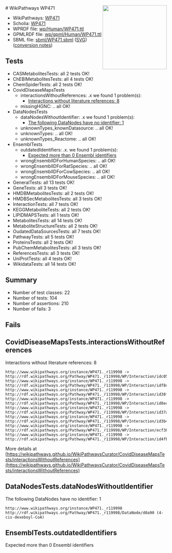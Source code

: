 <img style="float: right; width: 200px" src="../logo.png" />
# WikiPathways WP471

* WikiPathways: [WP471](https://identifiers.org/wikipathways:WP471)
* Scholia: [WP471](https://scholia.toolforge.org/wikipathways/WP471)
* WPRDF file: [wp/Human/WP471.ttl](../wp/Human/WP471.ttl)
* GPMLRDF file: [wp/gpml/Human/WP471.ttl](../wp/gpml/Human/WP471.ttl)
* SBML file: [sbml/WP471.sbml](../sbml/WP471.sbml) ([SVG](../sbml/WP471.svg)) ([conversion notes](../sbml/WP471.txt))

## Tests
* CASMetabolitesTests: all 2 tests OK!
* ChEBIMetabolitesTests: all 4 tests OK!
* ChemSpiderTests: all 2 tests OK!
* CovidDiseaseMapsTests
    * interactionsWithoutReferences: .x we found 1 problem(s):
        * [Interactions without literature references: 8](#2e295936)
    * missingHGNC: .. all OK!
* DataNodesTests
    * dataNodesWithoutIdentifier: .x we found 1 problem(s):
        * [The following DataNodes have no identifier: 1](#d2d32fa0)
    * unknownTypes_knownDatasource: .. all OK!
    * unknownTypes: .. all OK!
    * unknownTypes_Reactome: .. all OK!
* EnsemblTests
    * outdatedIdentifiers: .x. we found 1 problem(s):
        * [Expected more than 0 Ensembl identifiers](#f44398b7)
    * wrongEnsemblIDForHumanSpecies: .. all OK!
    * wrongEnsemblIDForRatSpecies: .. all OK!
    * wrongEnsemblIDForCowSpecies: .. all OK!
    * wrongEnsemblIDForMouseSpecies: .. all OK!
* GeneralTests: all 13 tests OK!
* GeneTests: all 3 tests OK!
* HMDBMetabolitesTests: all 2 tests OK!
* HMDBSecMetabolitesTests: all 3 tests OK!
* InteractionTests: all 7 tests OK!
* KEGGMetaboliteTests: all 2 tests OK!
* LIPIDMAPSTests: all 1 tests OK!
* MetabolitesTests: all 14 tests OK!
* MetaboliteStructureTests: all 2 tests OK!
* OudatedDataSourcesTests: all 7 tests OK!
* PathwayTests: all 5 tests OK!
* ProteinsTests: all 2 tests OK!
* PubChemMetabolitesTests: all 3 tests OK!
* ReferencesTests: all 3 tests OK!
* UniProtTests: all 4 tests OK!
* WikidataTests: all 14 tests OK!


## Summary

* Number of test classes: 22
* Number of tests: 104
* Number of assertions: 210
* Number of fails: 3

## Fails

<a name="2e295936" />

## CovidDiseaseMapsTests.interactionsWithoutReferences

Interactions without literature references: 8
```
http://www.wikipathways.org/instance/WP471._r119998 -> http://rdf.wikipathways.org/Pathway/WP471._r119998/WP/Interaction/idc0588323
http://www.wikipathways.org/instance/WP471._r119998 -> http://rdf.wikipathways.org/Pathway/WP471._r119998/WP/Interaction/idf8cbdc8c
http://www.wikipathways.org/instance/WP471._r119998 -> http://rdf.wikipathways.org/Pathway/WP471._r119998/WP/Interaction/id38f98602
http://www.wikipathways.org/instance/WP471._r119998 -> http://rdf.wikipathways.org/Pathway/WP471._r119998/WP/Interaction/id8ec1b1ce
http://www.wikipathways.org/instance/WP471._r119998 -> http://rdf.wikipathways.org/Pathway/WP471._r119998/WP/Interaction/id37a2eb72
http://www.wikipathways.org/instance/WP471._r119998 -> http://rdf.wikipathways.org/Pathway/WP471._r119998/WP/Interaction/id3b431be5
http://www.wikipathways.org/instance/WP471._r119998 -> http://rdf.wikipathways.org/Pathway/WP471._r119998/WP/Interaction/ecf38
http://www.wikipathways.org/instance/WP471._r119998 -> http://rdf.wikipathways.org/Pathway/WP471._r119998/WP/Interaction/id4fbb79b9
```

More details at [https://wikipathways.github.io/WikiPathwaysCurator/CovidDiseaseMapsTests/interactionsWithoutReferences](https://wikipathways.github.io/WikiPathwaysCurator/CovidDiseaseMapsTests/interactionsWithoutReferences)

<a name="d2d32fa0" />

## DataNodesTests.dataNodesWithoutIdentifier

The following DataNodes have no identifier: 1
```
http://www.wikipathways.org/instance/WP471._r119998 http://rdf.wikipathways.org/Pathway/WP471._r119998/DataNode/d0a90 (4-cis-dexeboyl-CoA)
```

<a name="f44398b7" />

## EnsemblTests.outdatedIdentifiers

Expected more than 0 Ensembl identifiers
